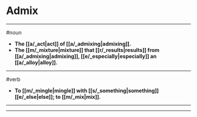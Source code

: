 # Admix
---
#noun
- **The [[a/_act|act]] of [[a/_admixing|admixing]].**
- **The [[m/_mixture|mixture]] that [[r/_results|results]] from [[a/_admixing|admixing]], [[e/_especially|especially]] an [[a/_alloy|alloy]].**
---
#verb
- **To [[m/_mingle|mingle]] with [[s/_something|something]] [[e/_else|else]]; to [[m/_mix|mix]].**
---
---
